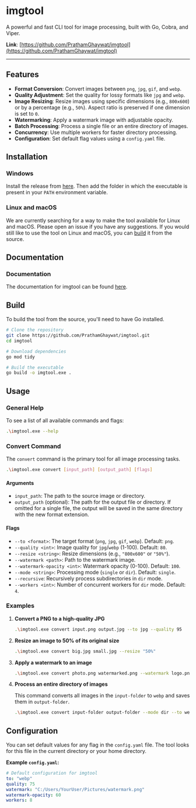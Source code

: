 # imgtool

A powerful and fast CLI tool for image processing, built with Go, Cobra, and Viper.

**Link**: [https://github.com/PrathamGhaywat/imgtool](https://github.com/PrathamGhaywat/imgtool)

---

## Features

- **Format Conversion**: Convert images between `png`, `jpg`, `gif`, and `webp`.
- **Quality Adjustment**: Set the quality for lossy formats like `jpg` and `webp`.
- **Image Resizing**: Resize images using specific dimensions (e.g., `800x600`) or by a percentage (e.g., `50%`). Aspect ratio is preserved if one dimension is set to `0`.
- **Watermarking**: Apply a watermark image with adjustable opacity.
- **Batch Processing**: Process a single file or an entire directory of images.
- **Concurrency**: Use multiple workers for faster directory processing.
- **Configuration**: Set default flag values using a `config.yaml` file.

## Installation
### Windows
Install the release from [here](https://github.com/PrathamGhaywat/imgtool/releases). Then add the folder in which the executable is present in your `PATH` environment variable.

### Linux and macOS
We are currently searching for a way to make the tool available for Linux and macOS. Please open an issue if you have any suggestions.
If you would still like to use the tool on Linux and macOS, you can [build](#build) it from the source.

## Documentation
### Documentation

The documentation for imgtool can be found [here](https://prathamghaywat.github.io/imgtool-docs/).


## Build
To build the tool from the source, you'll need to have Go installed.

```bash
# Clone the repository
git clone https://github.com/PrathamGhaywat/imgtool.git
cd imgtool

# Download dependencies
go mod tidy

# Build the executable
go build -o imgtool.exe .
```

## Usage

### General Help

To see a list of all available commands and flags:

```bash
.\imgtool.exe --help
```

### Convert Command

The `convert` command is the primary tool for all image processing tasks.

```bash
.\imgtool.exe convert [input_path] [output_path] [flags]
```

#### Arguments

- `input_path`: The path to the source image or directory.
- `output_path` (optional): The path for the output file or directory. If omitted for a single file, the output will be saved in the same directory with the new format extension.

#### Flags

- `--to <format>`: The target format (`png`, `jpg`, `gif`, `webp`). Default: `png`.
- `--quality <int>`: Image quality for `jpg`/`webp` (1-100). Default: `80`.
- `--resize <string>`: Resize dimensions (e.g., `"800x600"` or `"50%"`).
- `--watermark <path>`: Path to the watermark image.
- `--watermark-opacity <int>`: Watermark opacity (0-100). Default: `100`.
- `--mode <string>`: Processing mode (`single` or `dir`). Default: `single`.
- `--recursive`: Recursively process subdirectories in `dir` mode.
- `--workers <int>`: Number of concurrent workers for `dir` mode. Default: `4`.

### Examples

1.  **Convert a PNG to a high-quality JPG**

    ```bash
    .\imgtool.exe convert input.png output.jpg --to jpg --quality 95
    ```

2.  **Resize an image to 50% of its original size**

    ```bash
    .\imgtool.exe convert big.jpg small.jpg --resize "50%"
    ```

3.  **Apply a watermark to an image**

    ```bash
    .\imgtool.exe convert photo.png watermarked.png --watermark logo.png --watermark-opacity 70
    ```

4.  **Process an entire directory of images**

    This command converts all images in the `input-folder` to `webp` and saves them in `output-folder`.

    ```bash
    .\imgtool.exe convert input-folder output-folder --mode dir --to webp
    ```

## Configuration

You can set default values for any flag in the `config.yaml` file. The tool looks for this file in the current directory or your home directory.

**Example `config.yaml`:**

```yaml
# Default configuration for imgtool
to: "webp"
quality: 75
watermark: "C:/Users/YourUser/Pictures/watermark.png"
watermark-opacity: 60
workers: 8
```
